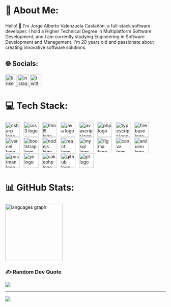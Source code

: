 <h1 align="left">💫 About Me:</h1>

###

<p align="left">Hello! 👋 I'm Jorge Alberto Valenzuela Castañón, a full-stack software developer. I hold a Higher Technical Degree in Multiplatform Software Development, and I am currently studying Engineering in Software Development and Management. I'm 20 years old and passionate about creating innovative software solutions.</p>

###

<h2 align="left">🌐 Socials:</h2>

###

<div align="left">
  <a href="https://www.linkedin.com/in/thejorge130204" target="_blank">
    <img src="https://img.shields.io/static/v1?message=LinkedIn&logo=linkedin&label=&color=0077B5&logoColor=white&labelColor=&style=for-the-badge" height="35" alt="linkedin logo"  />
  </a>
  <a href="https://www.instagram.com/yorsh1302/" target="_blank">
    <img src="https://img.shields.io/static/v1?message=Instagram&logo=instagram&label=&color=E4405F&logoColor=white&labelColor=&style=for-the-badge" height="35" alt="instagram logo"  />
  </a>
  <a href="https://x.com/JorgeVa130204" target="_blank">
    <img src="https://img.shields.io/static/v1?message=Twitter&logo=twitter&label=&color=1DA1F2&logoColor=white&labelColor=&style=for-the-badge" height="35" alt="twitter logo"  />
  </a>
</div>

###

<h1 align="left">💻 Tech Stack:</h1>

###

<div align="left">
  <img src="https://skillicons.dev/icons?i=cs" height="46" alt="csharp logo"  />
  <img width="4" />
  <img src="https://skillicons.dev/icons?i=css" height="46" alt="css3 logo"  />
  <img width="4" />
  <img src="https://skillicons.dev/icons?i=html" height="46" alt="html5 logo"  />
  <img width="4" />
  <img src="https://skillicons.dev/icons?i=java" height="46" alt="java logo"  />
  <img width="4" />
  <img src="https://skillicons.dev/icons?i=js" height="46" alt="javascript logo"  />
  <img width="4" />
  <img src="https://skillicons.dev/icons?i=php" height="46" alt="php logo"  />
  <img width="4" />
  <img src="https://skillicons.dev/icons?i=ts" height="46" alt="typescript logo"  />
  <img width="4" />
  <img src="https://skillicons.dev/icons?i=firebase" height="46" alt="firebase logo"  />
  <img width="4" />
  <img src="https://skillicons.dev/icons?i=vercel" height="46" alt="vercel logo"  />
  <img width="4" />
  <img src="https://skillicons.dev/icons?i=bootstrap" height="46" alt="bootstrap logo"  />
  <img width="4" />
  <img src="https://skillicons.dev/icons?i=nodejs" height="46" alt="nodejs logo"  />
  <img width="4" />
  <img src="https://skillicons.dev/icons?i=react" height="46" alt="react logo"  />
  <img width="4" />
  <img src="https://skillicons.dev/icons?i=mysql" height="46" alt="mysql logo"  />
  <img width="4" />
  <img src="https://skillicons.dev/icons?i=figma" height="46" alt="figma logo"  />
  <img width="4" />
  <img src="https://cdn.simpleicons.org/canva/00C4CC" height="46" alt="canva logo"  />
  <img width="4" />
  <img src="https://skillicons.dev/icons?i=arduino" height="46" alt="arduino logo"  />
  <img width="4" />
  <img src="https://skillicons.dev/icons?i=postman" height="46" alt="postman logo"  />
  <img width="4" />
  <img src="https://cdn.jsdelivr.net/gh/devicons/devicon/icons/yii/yii-original.svg" height="46" alt="yii logo"  />
  <img width="4" />
  <img src="https://cdn.simpleicons.org/cakephp/D33C43" height="46" alt="cakephp logo"  />
  <img width="4" />
  <img src="https://skillicons.dev/icons?i=github" height="46" alt="github logo"  />
  <img width="4" />
  <img src="https://skillicons.dev/icons?i=git" height="46" alt="git logo"  />
</div>

###

<h1 align="left">📊 GitHub Stats:</h1>

###

<div align="left">
  <img src="https://github-readme-stats.vercel.app/api/top-langs?username=yorsh130204&locale=en&hide_title=false&layout=compact&card_width=320&langs_count=8&theme=tokyonight&hide_border=true" height="180" alt="languages graph"  />
</div>

###

### ✍️ Random Dev Quote
![](https://quotes-github-readme.vercel.app/api?type=horizontal&theme=tokyonight)

---
[![](https://visitcount.itsvg.in/api?id=yorsh130204&icon=5&color=9)](https://visitcount.itsvg.in)

<!-- Proudly created with GPRM ( https://gprm.itsvg.in ) -->
